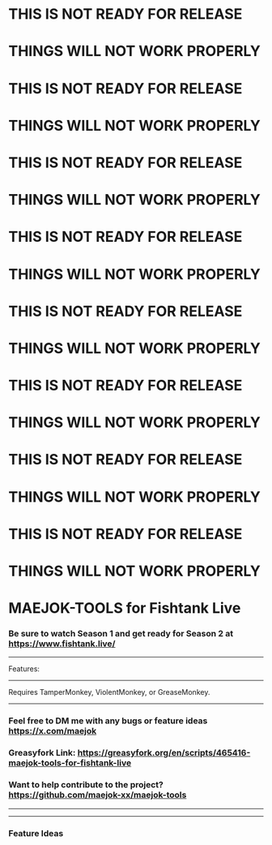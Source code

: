 # THIS IS NOT READY FOR RELEASE

# THINGS WILL NOT WORK PROPERLY

# THIS IS NOT READY FOR RELEASE

# THINGS WILL NOT WORK PROPERLY

# THIS IS NOT READY FOR RELEASE

# THINGS WILL NOT WORK PROPERLY

# THIS IS NOT READY FOR RELEASE

# THINGS WILL NOT WORK PROPERLY

# THIS IS NOT READY FOR RELEASE

# THINGS WILL NOT WORK PROPERLY

# THIS IS NOT READY FOR RELEASE

# THINGS WILL NOT WORK PROPERLY

# THIS IS NOT READY FOR RELEASE

# THINGS WILL NOT WORK PROPERLY

# THIS IS NOT READY FOR RELEASE

# THINGS WILL NOT WORK PROPERLY

# MAEJOK-TOOLS for Fishtank Live

### Be sure to watch Season 1 and get ready for Season 2 at https://www.fishtank.live/

---

Features:

---

Requires TamperMonkey, ViolentMonkey, or GreaseMonkey.

---

### Feel free to DM me with any bugs or feature ideas https://x.com/maejok

### Greasyfork Link: https://greasyfork.org/en/scripts/465416-maejok-tools-for-fishtank-live

### Want to help contribute to the project? https://github.com/maejok-xx/maejok-tools

---

---

### Feature Ideas
